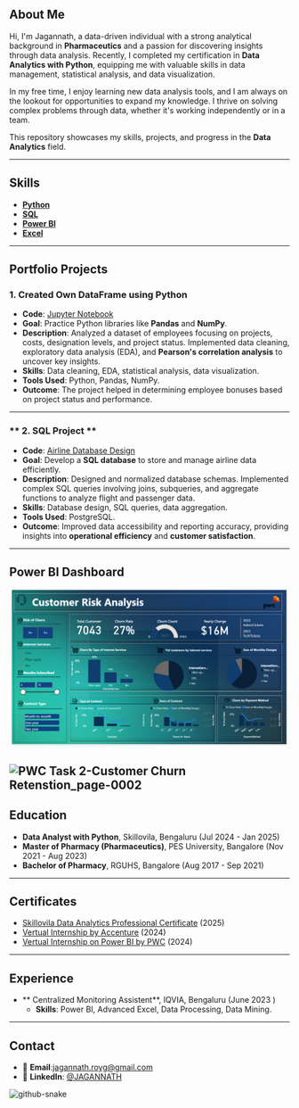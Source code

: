 ## **About Me**
Hi, I'm Jagannath, a data-driven individual with a strong analytical background in **Pharmaceutics** and a passion for discovering insights through data analysis. Recently, I completed my certification in **Data Analytics with Python**, equipping me with valuable skills in data management, statistical analysis, and data visualization. 

In my free time, I enjoy learning new data analysis tools, and I am always on the lookout for opportunities to expand my knowledge. I thrive on solving complex problems through data, whether it's working independently or in a team.

This repository showcases my skills, projects, and progress in the **Data Analytics** field.

---

## **Skills**
-  **[Python](https://github.com/Jagannathro/Capstone_Python)**
-  **[SQL](https://github.com/Jagannathro/SQL_Project)**
-  **[Power BI](https://github.com/Jagannathro/Diversity-and-Inclusion)**
-  **[Excel](https://github.com/Jagannathro/Excel-Project)**

---

## **Portfolio Projects**
### **1. Created Own DataFrame using Python**
- **Code**: [Jupyter Notebook](https://github.com/Jagannathro/Capstone_Python)
- **Goal**: Practice Python libraries like **Pandas** and **NumPy**.
- **Description**: Analyzed a dataset of employees focusing on projects, costs, designation levels, and project status. Implemented data cleaning, exploratory data analysis (EDA), and **Pearson's correlation analysis** to uncover key insights.
- **Skills**: Data cleaning, EDA, statistical analysis, data visualization.
- **Tools Used**: Python, Pandas, NumPy.
- **Outcome**: The project helped in determining employee bonuses based on project status and performance.

---
### ** 2. SQL Project **
- **Code**: [Airline Database Design](https://github.com/Jagannathro/SQL_Project)
- **Goal**: Develop a **SQL database** to store and manage airline data efficiently.
- **Description**: Designed and normalized database schemas. Implemented complex SQL queries involving joins, subqueries, and aggregate functions to analyze flight and passenger data.
- **Skills**: Database design, SQL queries, data aggregation.
- **Tools Used**: PostgreSQL.
- **Outcome**: Improved data accessibility and reporting accuracy, providing insights into **operational efficiency** and **customer satisfaction**.

---
## **Power BI Dashboard**
![PWC Task 2-Customer Churn Retenstion_page-0002](https://github.com/Jagannathro/PWC-Customer-Churn-Retention/blob/main/d3.png)

![PWC Task 2-Customer Churn Retenstion_page-0002](https://github.com/Jagannathro/Shopnest_Data_Analysis__by_Powerbi/blob/main/d1.png)
---

## **Education**
- **Data Analyst with Python**, Skillovila, Bengaluru (Jul 2024 - Jan 2025)
- **Master of Pharmacy (Pharmaceutics)**, PES University, Bangalore (Nov 2021 - Aug 2023)
- **Bachelor of Pharmacy**, RGUHS, Bangalore (Aug 2017 - Sep 2021)

---

## **Certificates**
- [Skillovila Data Analytics Professional Certificate](https://github.com/Jagannathro/All-Certificates/blob/main/certificate.pdf) (2025)
- [Vertual Internship by Accenture](https://github.com/Jagannathro/All-Certificates/blob/main/Accenture%20North%20America_completion_certificate.pdf) (2024)
- [Vertual Internship on Power BI by PWC](https://github.com/Jagannathro/All-Certificates/blob/main/PWC_completion_certificate.pdf) (2024)

---

## **Experience**
- ** Centralized Monitoring Assistent**, IQVIA, Bengaluru (June 2023 )
  - **Skills**: Power BI, Advanced Excel, Data Processing, Data Mining.

---

## **Contact**
- 📧 **Email**:jagannath.royg@gmail.com                      
- 💼 **LinkedIn**: [@JAGANNATH](https://www.linkedin.com/public-profile/settings?lipi=urn%3Ali%3Apage%3Ad_flagship3_profile_self_edit_contact-info%3ByknNXCjbRb%2BPxbUObwSucg%3D%3D)

<picture>
  <source media="(prefers-color-scheme: dark)" srcset="https://raw.githubusercontent.com/tobiasmeyhoefer/tobiasmeyhoefer/output/github-snake-dark.svg" />
  <source media="(prefers-color-scheme: light)" srcset="https://raw.githubusercontent.com/tobiasmeyhoefer/tobiasmeyhoefer/output/github-snake.svg" />
  <img alt="github-snake" src="https://raw.githubusercontent.com/tobiasmeyhoefer/tobiasmeyhoefer/output/github-snake.svg" />
</picture>

